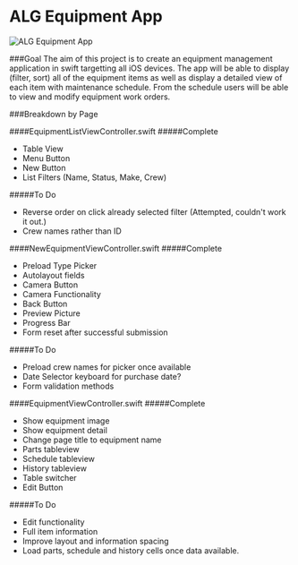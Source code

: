 # ALG Equipment App

![ALG Equipment App](http://www.atlanticlawnandgarden.com/cp/app/img/appLogo.png)

###Goal
The aim of this project is to create an equipment management application in swift targetting all iOS devices. The app will be able to display (filter, sort) all of the equipment items as well as display a detailed view of each item with maintenance schedule. From the schedule users will be able to view and modify equipment work orders. 


###Breakdown by Page

####EquipmentListViewController.swift
#####Complete
* Table View
* Menu Button
* New Button
* List Filters (Name, Status, Make, Crew)

#####To Do
* Reverse order on click already selected filter (Attempted, couldn't work it out.)
* Crew names rather than ID


####NewEquipmentViewController.swift
#####Complete
* Preload Type Picker
* Autolayout fields
* Camera Button
* Camera Functionality
* Back Button
* Preview Picture
* Progress Bar
* Form reset after successful submission

#####To Do
* Preload crew names for picker once available
* Date Selector keyboard for purchase date?
* Form validation methods


####EquipmentViewController.swift
#####Complete
* Show equipment image
* Show equipment detail
* Change page title to equipment name
* Parts tableview
* Schedule tableview
* History tableview
* Table switcher
* Edit Button

#####To Do
* Edit functionality
* Full item information
* Improve layout and information spacing
* Load parts, schedule and history cells once data available.
